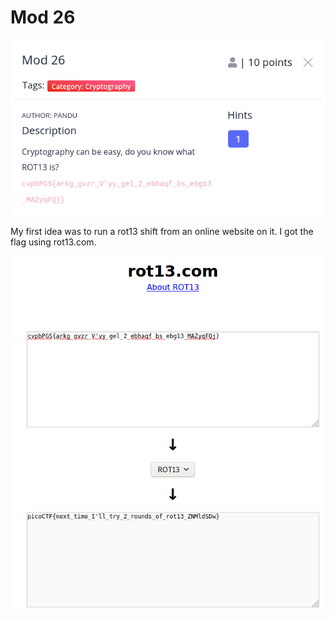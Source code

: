 # Mod 26

![](<../../../.gitbook/assets/image (71) (1).png>)

My first idea was to run a rot13 shift from an online website on it. I got the flag using rot13.com.

![](<../../../.gitbook/assets/image (57).png>)
